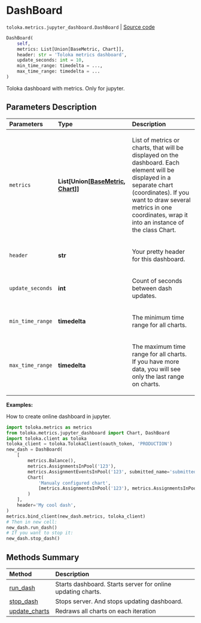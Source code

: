 # DashBoard
`toloka.metrics.jupyter_dashboard.DashBoard` | [Source code](https://github.com/Toloka/toloka-kit/blob/v1.2.2/src/metrics/jupyter_dashboard.py#L185)

```python
DashBoard(
    self,
    metrics: List[Union[BaseMetric, Chart]],
    header: str = 'Toloka metrics dashboard',
    update_seconds: int = 10,
    min_time_range: timedelta = ...,
    max_time_range: timedelta = ...
)
```

Toloka dashboard with metrics. Only for jupyter.

## Parameters Description

| Parameters | Type | Description |
| :----------| :----| :-----------|
`metrics`|**List\[Union\[[BaseMetric](toloka.metrics.metrics.BaseMetric.md), [Chart](toloka.metrics.jupyter_dashboard.Chart.md)\]\]**|<p>List of metrics or charts, that will be displayed on the dashboard. Each element will be displayed in a separate chart (coordinates). If you want to draw several metrics in one coordinates, wrap it into an instance of the class Chart.</p>
`header`|**str**|<p>Your pretty header for this dashboard.</p>
`update_seconds`|**int**|<p>Count of seconds between dash updates.</p>
`min_time_range`|**timedelta**|<p>The minimum time range for all charts.</p>
`max_time_range`|**timedelta**|<p>The maximum time range for all charts. If you have more data, you will see only the last range on charts.</p>

**Examples:**

How to create online dashboard in jupyter.

```python
import toloka.metrics as metrics
from toloka.metrics.jupyter_dashboard import Chart, DashBoard
import toloka.client as toloka
toloka_client = toloka.TolokaClient(oauth_token, 'PRODUCTION')
new_dash = DashBoard(
    [
        metrics.Balance(),
        metrics.AssignmentsInPool('123'),
        metrics.AssignmentEventsInPool('123', submitted_name='submitted', join_events=True),
        Chart(
            'Manualy configured chart',
            [metrics.AssignmentsInPool('123'), metrics.AssignmentsInPool('345'),]
        )
    ],
    header='My cool dash',
)
metrics.bind_client(new_dash.metrics, toloka_client)
# Then in new cell:
new_dash.run_dash()
# If you want to stop it:
new_dash.stop_dash()
```
## Methods Summary

| Method | Description |
| :------| :-----------|
[run_dash](toloka.metrics.jupyter_dashboard.DashBoard.run_dash.md)| Starts dashboard. Starts server for online updating charts.
[stop_dash](toloka.metrics.jupyter_dashboard.DashBoard.stop_dash.md)| Stops server. And stops updating dashboard.
[update_charts](toloka.metrics.jupyter_dashboard.DashBoard.update_charts.md)| Redraws all charts on each iteration
